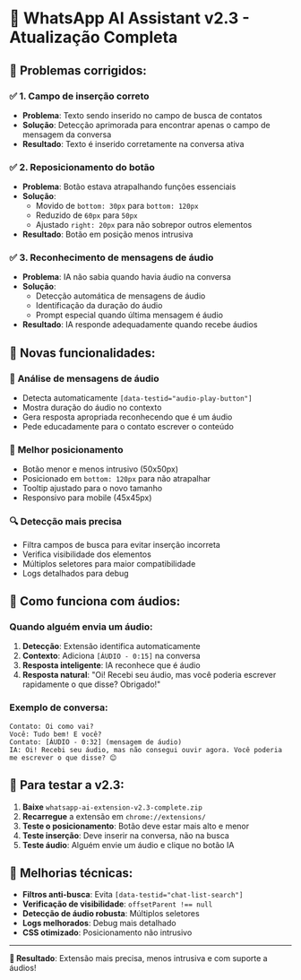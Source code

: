 # 🚀 WhatsApp AI Assistant v2.3 - Atualização Completa

## 🔧 Problemas corrigidos:

### ✅ **1. Campo de inserção correto**
- **Problema**: Texto sendo inserido no campo de busca de contatos
- **Solução**: Detecção aprimorada para encontrar apenas o campo de mensagem da conversa
- **Resultado**: Texto é inserido corretamente na conversa ativa

### ✅ **2. Reposicionamento do botão**
- **Problema**: Botão estava atrapalhando funções essenciais
- **Solução**: 
  - Movido de `bottom: 30px` para `bottom: 120px`
  - Reduzido de `60px` para `50px` 
  - Ajustado `right: 20px` para não sobrepor outros elementos
- **Resultado**: Botão em posição menos intrusiva

### ✅ **3. Reconhecimento de mensagens de áudio**
- **Problema**: IA não sabia quando havia áudio na conversa
- **Solução**: 
  - Detecção automática de mensagens de áudio
  - Identificação da duração do áudio
  - Prompt especial quando última mensagem é áudio
- **Resultado**: IA responde adequadamente quando recebe áudios

## 🎯 Novas funcionalidades:

### 🎵 **Análise de mensagens de áudio**
- Detecta automaticamente `[data-testid="audio-play-button"]`
- Mostra duração do áudio no contexto
- Gera resposta apropriada reconhecendo que é um áudio
- Pede educadamente para o contato escrever o conteúdo

### 🎨 **Melhor posicionamento**
- Botão menor e menos intrusivo (50x50px)
- Posicionado em `bottom: 120px` para não atrapalhar
- Tooltip ajustado para o novo tamanho
- Responsivo para mobile (45x45px)

### 🔍 **Detecção mais precisa**
- Filtra campos de busca para evitar inserção incorreta
- Verifica visibilidade dos elementos
- Múltiplos seletores para maior compatibilidade
- Logs detalhados para debug

## 📱 Como funciona com áudios:

### Quando alguém envia um áudio:
1. **Detecção**: Extensão identifica automaticamente
2. **Contexto**: Adiciona `[ÁUDIO - 0:15]` na conversa
3. **Resposta inteligente**: IA reconhece que é áudio
4. **Resposta natural**: "Oi! Recebi seu áudio, mas você poderia escrever rapidamente o que disse? Obrigado!"

### Exemplo de conversa:
```
Contato: Oi como vai?
Você: Tudo bem! E você?
Contato: [ÁUDIO - 0:32] (mensagem de áudio)
IA: Oi! Recebi seu áudio, mas não consegui ouvir agora. Você poderia me escrever o que disse? 😊
```

## 🧪 Para testar a v2.3:

1. **Baixe** `whatsapp-ai-extension-v2.3-complete.zip`
2. **Recarregue** a extensão em `chrome://extensions/`
3. **Teste o posicionamento**: Botão deve estar mais alto e menor
4. **Teste inserção**: Deve inserir na conversa, não na busca
5. **Teste áudio**: Alguém envie um áudio e clique no botão IA

## 🔧 Melhorias técnicas:

- **Filtros anti-busca**: Evita `[data-testid="chat-list-search"]`
- **Verificação de visibilidade**: `offsetParent !== null`
- **Detecção de áudio robusta**: Múltiplos seletores
- **Logs melhorados**: Debug mais detalhado
- **CSS otimizado**: Posicionamento não intrusivo

---

**🎉 Resultado**: Extensão mais precisa, menos intrusiva e com suporte a áudios!